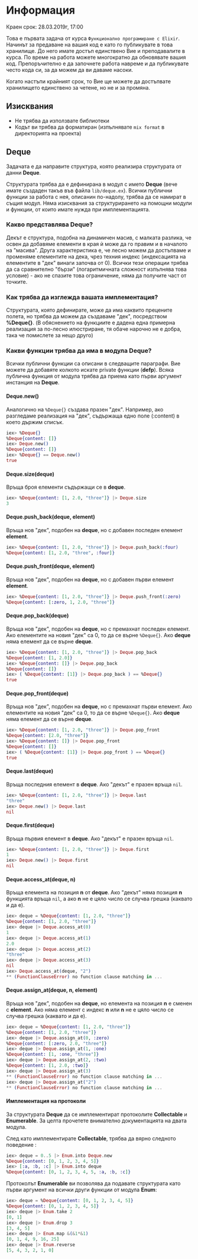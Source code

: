 # Информация

Краен срок: 28.03.2019г, 17:00

Това е първата задача от курса `Функционално програмиране с Elixir`.
Начинът за предаване на вашия код е като го публикувате в това хранилище. До него имате достъп единствено Вие и преподавалите в курса. По време на работа можете многократно да обновявате вашия код. Препоръчително е да започнете работа навреме и да публикувате често кода си, за да можем да ви даваме насоки.

Когато настъпи крайният срок, то Вие ще можете да достъпвате хранилището единствено за четене, но не и за промяна.

## Изисквания

- Не трябва да използвате библиотеки
- Кодът ви трябва да форматиран (изпълнявате `mix format` в директорията на проекта)

## Deque

Задачата е да направите структура, която реализира структурата от данни **Deque**.

Структурата трябва да е дефинирана в модул с името **Deque** (вече имате създаден такъв във файла `lib/deque.ex`). Всички публични функции за работа с нея, описанин по-надолу, трябва да се намират в същия модул. Няма изисквания за структурирането на помощни модули и функции, от които имате нужда при имплементацията.

### Какво представлява Deque?

Декът е структура, подобна на динамичен масив, с малката разлика, че освен да добавяме елементи в края ѝ може да го правим и в началото на "масива". Друга характеристика е, че лесно можем да достъпваме и променяме елементите на дека, чрез техния индекс (индексацията на елементите в "дек" винаги започва от 0). Всички тези операции трябва да са сравнително "бързи" (логаритмичната сложност изпълнява това условие) - ако не спазите това ограничение, няма да получите част от точките.

### Как трябва да изглежда вашата имплементация?

Структурата, която дефинирате, може да има каквито прецените полета, но трябва да можем да създаваме "дек", посредством **%Deque{}**. (В обяснението на функциите е дадена една примерна реализация за по-лесно илюстриране, тя обаче нарочно не е добра, така че помислете за нещо друго)

### Какви функции трябва да има в модула Deque?

Всички публични функции са описани в следващите параграфи. Вие можете да добавяте колкото искате private функции (**defp**). Всяка публична функция от модула трябва да приема като първи аргумент инстанция на **Deque**.

#### Deque.new()

Аналогично на `%Deque{}` създава празен "дек". Например, ако разгледаме реализация на "дек", съдържаща едно поле (:content) в което държим списък.

```elixir
iex> %Deque{}
%Deque{content: []}
iex> Deque.new()
%Deque{content: []}
iex> %Deque{} == Deque.new()
true
```

#### Deque.size(deque)

Връща броя елементи съдържащи се в **deque**.

```elixir
iex> %Deque{content: [1, 2.0, "three"]} |> Deque.size
3
```

#### Deque.push_back(deque, element)

Връща нов "дек", подобен на **deque**, но с добавен последен елемент **element**.

```elixir
iex> %Deque{content: [1, 2.0, "three"]} |> Deque.push_back(:four)
%Deque{content: [1, 2.0, "three", :four]}
```

#### Deque.push_front(deque, element)

Връща нов "дек", подобен на **deque**, но с добавен първи елемент **element**.

```elixir
iex> %Deque{content: [1, 2.0, "three"]} |> Deque.push_front(:zero)
%Deque{content: [:zero, 1, 2.0, "three"]}
```

#### Deque.pop_back(deque)

Връща нов "дек", подобен на **deque**, но с премахнат последен елемент. Ако елементите на новия "дек" са 0, то да се върне `%Deque{}`. Ако **deque** няма елемент да се върне **deque**.

```elixir
iex> %Deque{content: [1, 2.0, "three"]} |> Deque.pop_back
%Deque{content: [1, 2.0]}
iex> %Deque{content: []} |> Deque.pop_back
%Deque{content: []}
iex> ( %Deque{content: [1]} |> Deque.pop_back ) == %Deque{}
true
```

#### Deque.pop_front(deque)

Връща нов "дек", подобен на **deque**, но с премахнат първи елемент. Ако елементите на новия "дек" са 0, то да се върне `%Deque{}`. Ако **deque** няма елемент да се върне **deque**.

```elixir
iex> %Deque{content: [1, 2.0, "three"]} |> Deque.pop_front
%Deque{content: [2.0, "three"]}
iex> %Deque{content: []} |> Deque.pop_front
%Deque{content: []}
iex> ( %Deque{content: [1]} |> Deque.pop_front ) == %Deque{}
true
```

#### Deque.last(deque)

Връща последния елемент в **deque**. Ако "декът" е празен връща `nil`.

```elixir
iex> %Deque{content: [1, 2.0, "three"]} |> Deque.last
"three"
iex> Deque.new() |> Deque.last
nil
```

#### Deque.first(deque)

Връща първия елемент в **deque**. Ако "декът" е празен връща `nil`.

```elixir
iex> %Deque{content: [1, 2.0, "three"]} |> Deque.first
1
iex> Deque.new() |> Deque.first
nil
```

#### Deque.access_at(deque, n)

Връща елемента на позиция **n** от **deque**. Ако "декът" няма позиция **n** функцията връща `nil`, а ако **n** не е цяло число се случва грешка (каквато и да е).

```elixir
iex> deque = %Deque{content: [1, 2.0, "three"]}
%Deque{content: [1, 2.0, "three"]}
iex> deque |> Deque.access_at(0)
1
iex> deque |> Deque.access_at(1)
2.0
iex> deque |> Deque.access_at(2)
"three"
iex> deque |> Deque.access_at(3)
nil
iex> Deque.access_at(deque, "2")
** (FunctionClauseError) no function clause matching in ...
```

#### Deque.assign_at(deque, n, element)

Връща нов "дек", подобен на **deque**, но елемента на позиция **n** е сменен с **element**. Ако няма елемент с индекс **n** или **n** не е цяло число се случва грешка (каквато и да е).

```elixir
iex> deque = %Deque{content: [1, 2.0, "three"]}
%Deque{content: [1, 2.0, "three"]}
iex> deque |> Deque.assign_at(0, :zero)
%Deque{content: [:zero, 2.0, "three"]}
iex> deque |> Deque.assign_at(1, :one)
%Deque{content: [1, :one, "three"]}
iex> deque |> Deque.assign_at(2, :two)
%Deque{content: [1, 2.0, :two]}
iex> deque |> Deque.assign_at(3)
** (FunctionClauseError) no function clause matching in ...
iex> deque |> Deque.assign_at("2")
** (FunctionClauseError) no function clause matching in ...
```

#### Имплементация на протоколи

За структурата **Deque** да се имплементират протоколите **Collectable** и **Enumerable**. За целта прочетете внимателно документацията на двата модула.

След като имплементирате **Collectable**, трябва да вярно следното поведение :

```elixir
iex> deque = 0..5 |> Enum.into Deque.new
%Deque{content: [0, 1, 2, 3, 4, 5]}
iex> [:a, :b, :c] |> Enum.into deque
%Deque{content: [0, 1, 2, 3, 4, 5, :a, :b, :c]}
```

Протоколът **Enumerable** ви позволява да подавате структурата като първи аргумент на всички други функции от модула **Enum**:

```elixir
iex> deque = %Deque{content: [0, 1, 2, 3, 4, 5]}
%Deque{content: [0, 1, 2, 3, 4, 5]}
iex> deque |> Enum.take 2
[0, 1]
iex> deque |> Enum.drop 3
[3, 4, 5]
iex> deque |> Enum.map &(&1*&1)
[0, 1, 4, 9, 16, 25]
iex> deque |> Enum.reverse
[5, 4, 3, 2, 1, 0]
```
